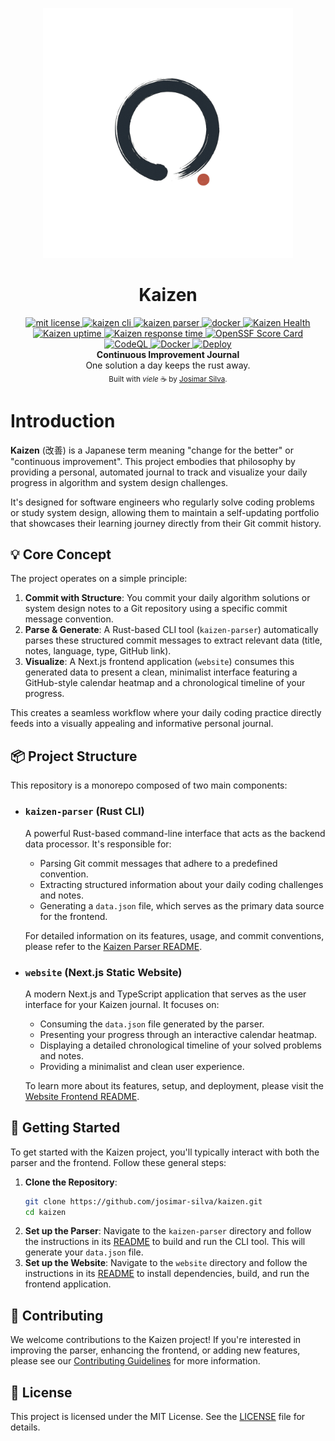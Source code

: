 <p align="center"><img src="docs/images/logo.svg" height="400" width="400" alt="Kaizen logo"></p>

<h1 align="center">Kaizen</h1>
<div align="center"> 
  <!-- MIT License -->
  <a href="./LICENSE">
    <img src="https://img.shields.io/badge/License-MIT-blue.svg" alt="mit license" />
  </a>
  <!-- CLI -->
  <a href="./kaizen-parser">
    <img src="https://img.shields.io/badge/kaizen_parser-v0.2.0-orange.svg" alt="kaizen cli" />
  </a>
  <!-- WEBSITE -->
  <a href="./website">
    <img src="https://img.shields.io/badge/kaizen_website-v0.2.0-purple.svg" alt="kaizen parser" />
  </a>
  <!-- Kaizen Nightly Builds -->
  <a href="https://github.com/josimar-silva/kaizen/actions/workflows/kaizen.yaml">
    <img src="https://github.com/josimar-silva/kaizen/actions/workflows/kaizen.yaml/badge.svg" alt="docker" />
  </a>
  <!-- Kaizen Health -->
  <a href="https://kaizen.josimar-silva.com/">
    <img src="https://uptime.from-gondor.com/api/v1/endpoints/external_kaizen-website/health/badge.svg" alt="Kaizen Health" />
  </a>
  <!-- Kaizen uptime -->
  <a href="https://kaizen.josimar-silva.com/">
    <img src="https://uptime.from-gondor.com/api/v1/endpoints/external_kaizen-website/uptimes/30d/badge.svg" alt="Kaizen uptime" />
  </a>
  <!-- Kaizen Response Time -->
  <a href="https://kaizen.josimar-silva.com/">
    <img src="https://uptime.from-gondor.com/api/v1/endpoints/external_kaizen-website/response-times/30d/badge.svg" alt="Kaizen response time" />
  </a>
  <!-- OSSF Score Card -->
  <a href="https://scorecard.dev/viewer/?uri=github.com/josimar-silva/kaizen">
    <img src="https://img.shields.io/ossf-scorecard/github.com/josimar-silva/kaizen?label=openssf" alt="OpenSSF Score Card">
  </a>
  <!-- CodeQL Advanced -->
  <a href="https://github.com/josimar-silva/kaizen/actions/workflows/codeql.yaml">
    <img src="https://github.com/josimar-silva/kaizen/actions/workflows/codeql.yaml/badge.svg" alt="CodeQL" />
  </a>
  <!-- Docker Builds -->
  <a href="https://github.com/josimar-silva/kaizen/actions/workflows/deploy-website.yaml">
    <img src="https://github.com/josimar-silva/kaizen/actions/workflows/docker-website.yaml/badge.svg" alt="Docker" />
  </a>
  <!-- Deploy -->
  <a href="https://github.com/josimar-silva/kaizen/actions/workflows/deploy-website.yaml">
    <img src="https://github.com/josimar-silva/kaizen/actions/workflows/deploy-website.yaml/badge.svg" alt="Deploy" />
  </a>
</div>
<div align="center">
  <strong>Continuous Improvement Journal</strong>
</div>

<div align="center">
  One solution a day keeps the rust away.
</div>

<div align="center">
  <sub>Built with <i>viele</i> ☕️ by
  <a href="https://josimar-silva.com">Josimar Silva</a>.
</div>


# Introduction

**Kaizen** (改善) is a Japanese term meaning "change for the better" or "continuous improvement". 
This project embodies that philosophy by providing a personal, automated journal to track and visualize your daily progress in algorithm and system design challenges.

It's designed for software engineers who regularly solve coding problems or study system design, allowing them to maintain a self-updating portfolio that showcases their learning journey directly from their Git commit history.

## 💡 Core Concept

The project operates on a simple principle:

1.  **Commit with Structure**: You commit your daily algorithm solutions or system design notes to a Git repository using a specific commit message convention.
2.  **Parse & Generate**: A Rust-based CLI tool (`kaizen-parser`) automatically parses these structured commit messages to extract relevant data (title, notes, language, type, GitHub link).
3.  **Visualize**: A Next.js frontend application (`website`) consumes this generated data to present a clean, minimalist interface featuring a GitHub-style calendar heatmap and a chronological timeline of your progress.

This creates a seamless workflow where your daily coding practice directly feeds into a visually appealing and informative personal journal.

## 📦 Project Structure

This repository is a monorepo composed of two main components:

-   ### `kaizen-parser` (Rust CLI)
    A powerful Rust-based command-line interface that acts as the backend data processor. It's responsible for:
    -   Parsing Git commit messages that adhere to a predefined convention.
    -   Extracting structured information about your daily coding challenges and notes.
    -   Generating a `data.json` file, which serves as the primary data source for the frontend.

    For detailed information on its features, usage, and commit conventions, please refer to the [Kaizen Parser README](./kaizen-parser/README.md).

-   ### `website` (Next.js Static Website)
    A modern Next.js and TypeScript application that serves as the user interface for your Kaizen journal. It focuses on:
    -   Consuming the `data.json` file generated by the parser.
    -   Presenting your progress through an interactive calendar heatmap.
    -   Displaying a detailed chronological timeline of your solved problems and notes.
    -   Providing a minimalist and clean user experience.

    To learn more about its features, setup, and deployment, please visit the [Website Frontend README](./website/README.md).

## 🚀 Getting Started

To get started with the Kaizen project, you'll typically interact with both the parser and the frontend. Follow these general steps:

1.  **Clone the Repository**:
    ```bash
    git clone https://github.com/josimar-silva/kaizen.git
    cd kaizen
    ```
2.  **Set up the Parser**: Navigate to the `kaizen-parser` directory and follow the instructions in its [README](./kaizen-parser/README.md) to build and run the CLI tool. This will generate your `data.json` file.
3.  **Set up the Website**: Navigate to the `website` directory and follow the instructions in its [README](./website/README.md) to install dependencies, build, and run the frontend application.

## 🤝 Contributing

We welcome contributions to the Kaizen project! If you're interested in improving the parser, enhancing the frontend, or adding new features, please see our [Contributing Guidelines](./kaizen-parser/CONTRIBUTING.md) for more information.

## 📄 License

This project is licensed under the MIT License. See the [LICENSE](./LICENSE) file for details.
